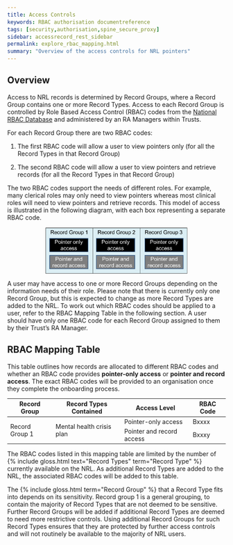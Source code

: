 ```yaml
---
title: Access Controls
keywords: RBAC authorisation documentreference
tags: [security,authorisation,spine_secure_proxy]
sidebar: accessrecord_rest_sidebar
permalink: explore_rbac_mapping.html
summary: "Overview of the access controls for NRL pointers"
---
```


## Overview

Access to NRL records is determined by Record Groups, where a Record Group contains one or more Record Types. Access to each Record Group is controlled by Role Based Access Control (RBAC) codes from the [National RBAC Database](https://developer.nhs.uk/apis/spine-core/security_rbac.html) and administered by an RA Managers within Trusts.  

For each Record Group there are two RBAC codes: 

1. The first RBAC code will allow a user to view pointers only (for all the Record Types in that Record Group) 

2. The second RBAC code will allow a user to view pointers and retrieve records (for all the Record Types in that Record Group) 

The two RBAC codes support the needs of different roles. For example, many clerical roles may only need to view pointers whereas most clinical roles will need to view pointers and retrieve records. This model of access is illustrated in the following diagram, with each box representing a separate RBAC code. 

<img alt="Three Record Groups, each of which contains one RBAC code for pointer-only access and another for pointer-and-record access" src="images/authorisation/record_group_diagram.png" style="width:65%;max-width: 100%;margin: 0 auto;display: block;">

A user may have access to one or more Record Groups depending on the information needs of their role. Please note that there is currently only one Record Group, but this is expected to change as more Record Types are added to the NRL. To work out which RBAC codes should be applied to a user, refer to the RBAC Mapping Table in the following section. A user should have only one RBAC code for each Record Group assigned to them by their Trust’s RA Manager.

## RBAC Mapping Table

This table outlines how records are allocated to different RBAC codes and whether an RBAC code provides **pointer-only access** or **pointer and record access**. The exact RBAC codes will be provided to an organisation once they complete the onboarding process.

<table>
    <thead>
        <tr>
            <th>Record Group</th>
            <th>Record Types Contained</th>
            <th>Access Level</th>
            <th>RBAC Code</th>
        </tr>
    </thead>
    <tbody>
        <tr>
            <td rowspan="2">Record Group 1</td>
            <td rowspan="2">Mental health crisis plan</td>
            <td>Pointer-only access</td>
            <td>Bxxxx</td>
        </tr>
        <tr>
            <td>Pointer and record access</td>
            <td>Bxxxy</td>
        </tr>
  </tbody>
</table>

The RBAC codes listed in this mapping table are limited by the number of {% include gloss.html text="Record Types" term="Record Type" %} currently available on the NRL. As additional Record Types are added to the NRL, the associated RBAC codes will be added to this table.

The {% include gloss.html term="Record Group" %} that a Record Type fits into depends on its sensitivity. Record group 1 is a general grouping, to contain the majority of Record Types that are not deemed to be sensitive. Further Record Groups will be added if additional Record Types are deemed to need more restrictive controls. Using additional Record Groups for such Record Types ensures that they are protected by further access controls and will not routinely be available to the majority of NRL users. 
